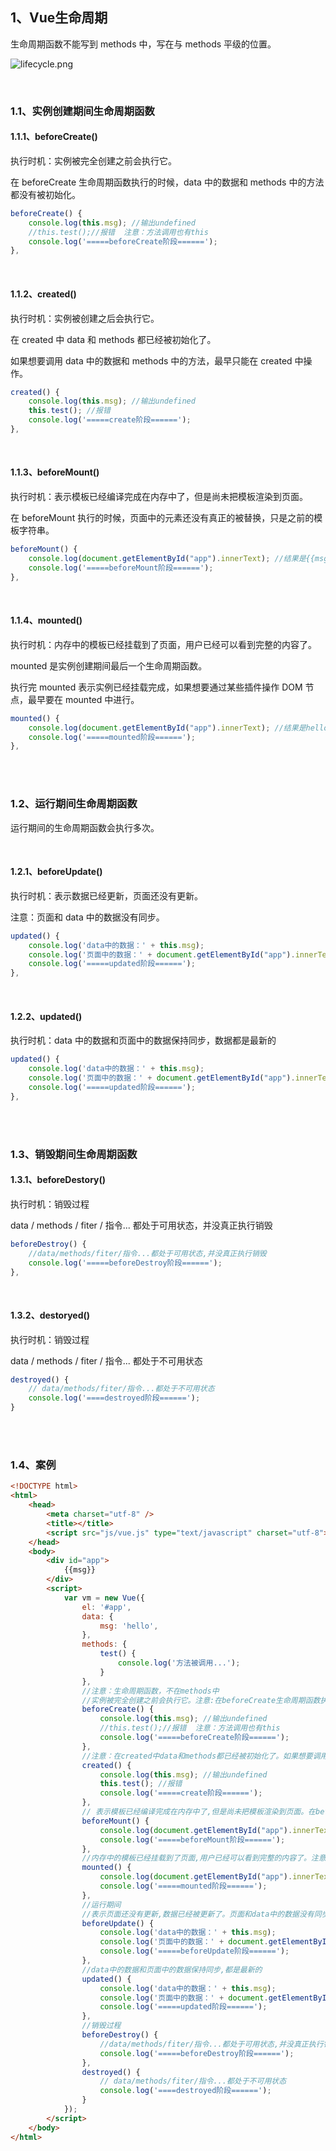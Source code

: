 ## 1、Vue生命周期

生命周期函数不能写到 methods 中，写在与 methods 平级的位置。

![lifecycle.png](image/lifecycle.png)

<br>

### 1.1、实例创建期间生命周期函数

#### 1.1.1、beforeCreate()

执行时机：实例被完全创建之前会执行它。

在 beforeCreate 生命周期函数执行的时候，data 中的数据和 methods 中的方法都没有被初始化。

~~~javascript
beforeCreate() {
    console.log(this.msg); //输出undefined
    //this.test();//报错  注意：方法调用也有this
    console.log('=====beforeCreate阶段======');
},
~~~

<br>

#### 1.1.2、created()

执行时机：实例被创建之后会执行它。

在 created 中 data 和 methods 都已经被初始化了。

如果想要调用 data 中的数据和 methods 中的方法，最早只能在 created 中操作。

~~~javascript
created() {
    console.log(this.msg); //输出undefined
    this.test(); //报错
    console.log('=====create阶段======');
},
~~~

<br>

#### 1.1.3、beforeMount()

执行时机：表示模板已经编译完成在内存中了，但是尚未把模板渲染到页面。

在 beforeMount 执行的时候，页面中的元素还没有真正的被替换，只是之前的模板字符串。

~~~javascript
beforeMount() {
    console.log(document.getElementById("app").innerText); //结果是{{msg}}
    console.log('=====beforeMount阶段======');
},
~~~

<br>

#### 1.1.4、mounted()

执行时机：内存中的模板已经挂载到了页面，用户已经可以看到完整的内容了。

mounted 是实例创建期间最后一个生命周期函数。

执行完 mounted 表示实例已经挂载完成，如果想要通过某些插件操作 DOM 节点，最早要在 mounted 中进行。

~~~javascript
mounted() {
    console.log(document.getElementById("app").innerText); //结果是hello
    console.log('=====mounted阶段======');
},
~~~

<br>

<br>

### 1.2、运行期间生命周期函数

运行期间的生命周期函数会执行多次。

<br>

#### 1.2.1、beforeUpdate()

执行时机：表示数据已经更新，页面还没有更新。

注意：页面和 data 中的数据没有同步。

~~~javascript
updated() {
    console.log('data中的数据：' + this.msg);
    console.log('页面中的数据：' + document.getElementById("app").innerText);
    console.log('=====updated阶段======');
},
~~~

<br>

#### 1.2.2、updated()

执行时机：data 中的数据和页面中的数据保持同步，数据都是最新的

~~~javascript
updated() {
    console.log('data中的数据：' + this.msg);
    console.log('页面中的数据：' + document.getElementById("app").innerText);
    console.log('=====updated阶段======');
},
~~~

<br>

<br>

### 1.3、销毁期间生命周期函数

#### 1.3.1、beforeDestory()

执行时机：销毁过程

data / methods / fiter / 指令... 都处于可用状态，并没真正执行销毁

~~~javascript
beforeDestroy() {
    //data/methods/fiter/指令...都处于可用状态,并没真正执行销毁
    console.log('=====beforeDestroy阶段======');
},
~~~

<br>

#### 1.3.2、destoryed()

执行时机：销毁过程

data / methods / fiter / 指令... 都处于不可用状态

~~~javascript
destroyed() {
    // data/methods/fiter/指令...都处于不可用状态
    console.log('====destroyed阶段======');
}
~~~

<br>

<br>

### 1.4、案例

~~~html
<!DOCTYPE html>
<html>
	<head>
		<meta charset="utf-8" />
		<title></title>
		<script src="js/vue.js" type="text/javascript" charset="utf-8"></script>
	</head>
	<body>
		<div id="app">
			{{msg}}
		</div>
		<script>
			var vm = new Vue({
				el: '#app',
				data: {
					msg: 'hello',
				},
				methods: {
					test() {
						console.log('方法被调用...');
					}
				},
				//注意：生命周期函数，不在methods中
				//实例被完全创建之前会执行它。注意:在beforeCreate生命周期函数执行的时候,data中的数据和methods中的方法都没有被初始化
				beforeCreate() {
					console.log(this.msg); //输出undefined
					//this.test();//报错  注意：方法调用也有this
					console.log('=====beforeCreate阶段======');
				},
				//注意：在created中data和methods都已经被初始化了。如果想要调用data中的数据和methods中的方法,最早只能在created中操作
				created() {
					console.log(this.msg); //输出undefined
					this.test(); //报错
					console.log('=====create阶段======');
				},
				// 表示模板已经编译完成在内存中了,但是尚未把模板渲染到页面。在beforeMount执行的时候,页面中的元素还没有真正的被替换,只是之前的模板字符串
				beforeMount() {
					console.log(document.getElementById("app").innerText); //结果是{{msg}}
					console.log('=====beforeMount阶段======');
				},
				//内存中的模板已经挂载到了页面,用户已经可以看到完整的内容了。注意:mounted是实例创建期间最后一个生命周期函数。执行完mounted表示实例已经挂在完成，如果想要通过某些插件操作DOM节点,最早要在mounted中进行
				mounted() {
					console.log(document.getElementById("app").innerText); //结果是hello
					console.log('=====mounted阶段======');
				},
				//运行期间
				//表示页面还没有更新,数据已经被更新了。页面和data中的数据没有同步
				beforeUpdate() {
					console.log('data中的数据：' + this.msg);
					console.log('页面中的数据：' + document.getElementById("app").innerText);
					console.log('=====beforeUpdate阶段======');
				},
				//data中的数据和页面中的数据保持同步,都是最新的
				updated() {
					console.log('data中的数据：' + this.msg);
					console.log('页面中的数据：' + document.getElementById("app").innerText);
					console.log('=====updated阶段======');
				},
				//销毁过程
				beforeDestroy() {
					//data/methods/fiter/指令...都处于可用状态,并没真正执行销毁
					console.log('=====beforeDestroy阶段======');
				},
				destroyed() {
					// data/methods/fiter/指令...都处于不可用状态
					console.log('====destroyed阶段======');
				}
			});
		</script>
	</body>
</html>
~~~

